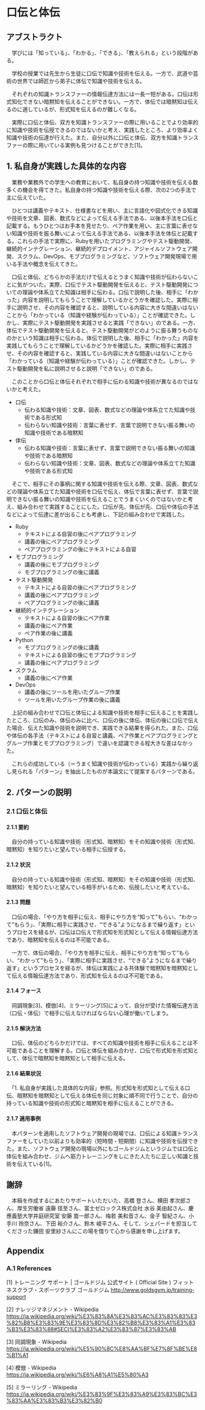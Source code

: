 # 口伝と体伝

## アブストラクト

　学びには「知っている」、「わかる」、「できる」、「教えられる」という段階がある。

　学校の授業では先生から生徒に口伝で知識や技術を伝える。一方で、武道や芸術の世界では師匠から弟子に体伝で知識や技術を伝える。

　それぞれの知識トランスファーの情報伝達方法には一長一短がある。口伝は形式知化できない暗黙知を伝えることができない。一方で、体伝では暗黙知は伝えるのに適しているが、形式知を伝えるのが難しくなる。

　実際に口伝と体伝、双方を知識トランスファーの際に用いることでより効率的に知識や技術を伝授できるのではないかと考え、実践したところ、より効率よく知識や技術の伝達が行えた。また、自分以外に口伝と体伝、双方を知識トランスファーの際に用いている実例も見つけることができた[1]。

## 1. 私自身が実践した具体的な内容

　業務や業務外での学生への教育において、私自身の持つ知識や技術を伝える数多くの機会を得てきた。私自身の持つ知識や技術を伝える際、次の2つの手法で主に伝えていた。

　ひとつは講義やテキスト、仕様書などを用い、主に言語化や図式化できる知識や技術を文章、図表、数式などによって伝える手法である、以後本手法を口伝と記載する。もうひとつはお手本を見せたり、ペア作業を用い、主に言葉に表せない知識や技術を振る舞いによって伝える手法である、以後本手法を体伝と記載する。これらの手法で実際に、Rubyを用いたプログラミングやテスト駆動開発、継続的インテグレーション、継続的デプロイメント、アジャイルソフトウェア開発、スクラム、DevOps、モブプログラミングなど、ソフトウェア開発現場で用いる手法や概念を伝えてきた。

　口伝と体伝、どちらかの手法だけで伝えるとうまく知識や技術が伝わらないことに気がついた。実際、口伝でテスト駆動開発を伝えると、テスト駆動開発についての理論や体系立てた知識は相手に伝わる。口伝で説明した後、相手に「わかった」内容を説明してもらうことで理解しているかどうかを確認した。実際に相手に説明させ、その内容を確認すると、説明している内容に大きな間違いはないことから「わかっている（知識や経験が伝わっている）」ことが確認できた。しかし、実際にテスト駆動開発を実践させると実践「できない」のである。一方、体伝でテスト駆動開発を伝えると、テスト駆動開発がどのように振る舞うものなのかという知識は相手に伝わる。体伝で説明した後、相手に「わかった」内容を実践してもらうことで理解しているかどうかを確認した。実際に相手に実践させ、その内容を確認すると、実践している内容に大きな間違いはないことから「わかっている（知識や経験が伝わっている）」ことが確認できた。しかし、テスト駆動開発を私に説明させると説明「できない」のである。

　このことから口伝と体伝それぞれで相手に伝わる知識や技術が異なるのではないかと考えた。

* 口伝
    * 伝わる知識や技術：文章、図表、数式などの理論や体系立てた知識や技術である形式知
    * 伝わらない知識や技術：言葉に表せず、言葉で説明できない振る舞いの知識や技術である暗黙知
* 体伝
    * 伝わる知識や技術：言葉に表せず、言葉で説明できない振る舞いの知識や技術である暗黙知
    * 伝わらない知識や技術：文章、図表、数式などの理論や体系立てた知識や技術である形式知

　そこで、相手にその事柄に関する知識や技術を伝える際、文章、図表、数式などの理論や体系立てた知識や技術を口伝で伝え、体伝で言葉に表せず、言葉で説明できない振る舞いの知識や技術を伝えることでうまくいくのではないかと考え、組み合わせて実践することにした。口伝が先、体伝が先、口伝や体伝の手法などによって伝達に差が出ることも考慮し、下記の組み合わせで実践した。

* Ruby
    * テキストによる自習の後にペアプログラミング
    * 講義の後にペアプログラミング
    * ペアプログラミングの後にテキストによる自習
* モブプログラミング
    * 講義の後にモブプログラミング
    * モブプログラミングの後に講義
* テスト駆動開発
    * テキストによる自習の後にペアプログラミング
    * 講義の後にペアプログラミング
    * ペアプログラミングの後に講義
* 継続的インテグレーション
    * テキストによる自習の後にペア作業
    * 講義の後にペア作業
    * ペア作業の後に講義
* Python
    * モブプログラミングの後に講義
    * テキストによる自習の後にモブプログラミング
    * 講義の後にペアプログラミング
* スクラム
    * 講義の後にペア作業
* DevOps
    * 講義の後にツールを用いたグループ作業
    * ツールを用いたグループ作業の後に講義

　上記の組み合わせで口伝と体伝による知識や技術を相手に伝えることを実践したところ、口伝のみ、体伝のみに比べ、口伝の後に体伝、体伝の後に口伝で伝えた場合、伝えた知識や技術を説明でき、実践できる結果を得られた。また、口伝や体伝の各手法（テキストによる自習と講義、ペア作業とペアプログラミングとグループ作業とモブプログラミング）で違いを認識できる程大きな差はなかった。

　これらの成功している（＝うまく知識や技術が伝わっている）実践から繰り返し見られる「パターン」を抽出したものが本論文にて提案するパターンである。

## 2. パターンの説明
### 2.1 口伝と体伝
#### 2.1.1 要約

　自分の持っている知識や技術（形式知、暗黙知）をその知識や技術（形式知、暗黙知）を知りたいと望んでいる相手に伝授する。

#### 2.1.2 状況

　自分の持っている知識や技術（形式知、暗黙知）をその知識や技術（形式知、暗黙知）を知りたいと望んでいる相手がいるため、伝授したいと考えている。

#### 2.1.3 問題

　口伝の場合、「やり方を相手に伝え、相手にやり方を“知って”もらい、“わかって”もらう」、「実際に相手に実践させ、“できる”ようになるまで繰り返す」というプロセスを経るが、口伝は口伝えで形式知を形式知として伝える情報伝達方法であり、暗黙知を伝えるのは不可能である。

　一方で、体伝の場合、「やり方を相手に伝え、相手にやり方を“知って”もらい、“わかって”もらう」、「実際に相手に実践させ、“できる”ようになるまで繰り返す」というプロセスを経るが、体伝は実践による共体験で暗黙知を暗黙知として伝える情報伝達方法であり、形式知を伝えるのは不可能である。

#### 2.1.4 フォース

　同調現象[3]、模倣[4]、ミラーリング[5]によって、自分が受けた情報伝達方法（口伝・体伝）で相手に伝えなければならない心理が働いてしまう。

#### 2.1.5 解決方法

　口伝、体伝のどちらかだけでは、すべての知識や技術を相手に伝えることは不可能であることを理解する。口伝と体伝を組み合わせ、口伝で形式知を形式知として、体伝で暗黙知を暗黙知として相手に伝える。

#### 2.1.6 結果状況

　「1. 私自身が実践した具体的な内容」参照。形式知を形式知として伝える口伝、暗黙知を暗黙知として伝える体伝を同じ対象に順不同で行うことで、自分の持っている知識や技術の形式知と暗黙知を相手に伝えることができる。

#### 2.1.7 適用事例

　本パターンを適用したソフトウェア開発の現場では、口伝による知識トランスファーをしていた以前よりも効率的（短時間・短期間）に知識や技術を伝授できた。また、ソフトウェア開発の現場以外にもゴールドジムというジムでは口伝と体伝を組み合わせ、ジムへ筋力トレーニングをしにきた人たちに正しい知識と技術を伝えている[1]。

## 謝辞

　本稿を作成するにあたりサポートいただいた、高橋 登さん、横田 孝次郎さん、厚生労働省 遠藤 径至さん、富士ゼロックス株式会社 水谷 美由起さん、慶應義塾大学井庭研究室 安藤 嵩一郎さん、梅若 美和音さん、金子 智紀さん、小手川 玲奈さん、下田 裕介さん、鈴木 崚平さん、そして、シェパードを担当してくださった鎌田 安里紗さんにこの場を借りて心から感謝を申し上げます。

## Appendix

### A.1 References

[1] トレーニング サポート | ゴールドジム 公式サイト ( Official Site ) フィットネスクラブ・スポーツクラブ ゴールドジム http://www.goldsgym.jp/training-support

[2] ナレッジマネジメント - Wikipedia https://ja.wikipedia.org/wiki/%E3%83%8A%E3%83%AC%E3%83%83%E3%82%B8%E3%83%9E%E3%83%8D%E3%82%B8%E3%83%A1%E3%83%B3%E3%83%88#SECI%E3%83%A2%E3%83%87%E3%83%AB

[3] 同調現象 - Wikipedia https://ja.wikipedia.org/wiki/%E5%90%8C%E8%AA%BF%E7%8F%BE%E8%B1%A1

[4] 模倣 - Wikipedia https://ja.wikipedia.org/wiki/%E6%A8%A1%E5%80%A3

[5] ミラーリング - Wikipedia https://ja.wikipedia.org/wiki/%E3%83%9F%E3%83%A9%E3%83%BC%E3%83%AA%E3%83%B3%E3%82%B0

